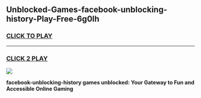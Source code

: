 
## Unblocked-Games-facebook-unblocking-history-Play-Free-6g0lh
<h3>
<a href="https://premium76.site?title=facebook-unblocking-history&ref=18A1">CLICK TO PLAY</a></h3>
<hr>

<h3>
<a href="https://premium76.site?title=facebook-unblocking-history&ref=18A1">CLICK 2 PLAY</a>
  
</h3>

<a href="https://premium76.site?title=facebook-unblocking-history&ref=18A1"><img src="https://clearcache.store/games.png"></a>


**facebook-unblocking-history games unblocked: Your Gateway to Fun and Accessible Online Gaming**

